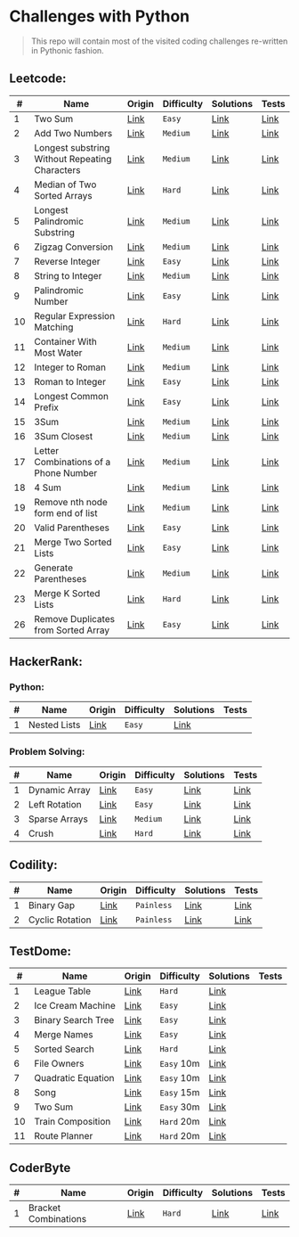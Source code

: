 # Challenges with Python

> This repo will contain most of the visited coding challenges re-written in Pythonic fashion.

## Leetcode:

| #   | Name                                                                                               | Origin                                                                                            | Difficulty | Solutions                                                                | Tests                                                                                   |
|-----|----------------------------------------------------------------------------------------------------|---------------------------------------------------------------------------------------------------|------------|--------------------------------------------------------------------------|-----------------------------------------------------------------------------------------|
| 1   | Two Sum                                                                                            | [Link](https://leetcode.com/problems/regular-expression-matching/)                                | `Easy`     | [Link](leetcode/n0001_two_sum.py)                                        | [Link](tests/test_leetcode/test_0001_two_sum.py)                                        |
| 2   | Add Two Numbers                                                                                    | [Link](https://leetcode.com/problems/add-two-numbers)                                             | `Medium`   | [Link](leetcode/n0002_add_two_numbers.py)                                | [Link](tests/test_leetcode/test_0002_add_two_numbers.py)                                |
| 3   | Longest substring Without Repeating Characters                                                     | [Link](https://leetcode.com/problems/longest-substring-without-repeating-characters)              | `Medium`   | [Link](leetcode/n0003_longest_substring_without_repeating_characters.py) | [Link](tests/test_leetcode/test_0003_longest_substring_without_repeating_characters.py) |
| 4   | Median of Two Sorted Arrays                                                                        | [Link](https://leetcode.com/problems/median-of-two-sorted-arrays)                                 | `Hard`     | [Link](leetcode/n0004_median_of_two_sorted_arrays.py)                    | [Link](tests/test_leetcode/test_0004_median_of_two_sorted_arrays.py)                    |
| 5   | Longest Palindromic Substring                                                                      | [Link](https://leetcode.com/problems/longest-palindromic-substring)                               | `Medium`   | [Link](leetcode/n0005_longest_palindromic_substring.py)                  | [Link](tests/test_leetcode/test_0005_longest_palindromic_substring.py)                  |
| 6   | Zigzag Conversion                                                                                  | [Link](https://leetcode.com/problems/zigzag-conversion)                                           | `Medium`   | [Link](leetcode/n0006_zigzag_conversion.py)                              | [Link](tests/test_leetcode/test_0006_zigzag_conversion.py)                              |
| 7   | Reverse Integer                                                                                    | [Link](https://leetcode.com/problems/reverse-integer)                                             | `Easy`     | [Link](leetcode/n0007_reverse_integer.py)                                | [Link](tests/test_leetcode/test_0007_reverse_integer.py)                                |
| 8   | String to Integer                                                                                  | [Link](https://leetcode.com/problems/string-to-integer-atoi)                                      | `Medium`   | [Link](leetcode/n0008_string_to_int_atoi.py)                             | [Link](tests/test_leetcode/test_0008_string_to_int_atoi.py)                             |
| 9   | Palindromic Number                                                                                 | [Link](https://leetcode.com/problems/palindrome-number)                                           | `Easy`     | [Link](leetcode/n0009_palindrome_number.py)                              | [Link](tests/test_leetcode/test_0009_palindrome_number.py)                              |
| 10  | Regular Expression Matching                                                                        | [Link](https://leetcode.com/problems/regular-expression-matching)                                 | `Hard`     | [Link](leetcode/n0010_regular_expression_matching.py)                    | [Link](tests/test_leetcode/test_0010_regular_expression_matching.py)                    |
| 11  | Container With Most Water                                                                          | [Link](https://leetcode.com/problems/container-with-most-water)                                   | `Medium`   | [Link](leetcode/n0011_container_with_most_water.py)                      | [Link](tests/test_leetcode/test_0011_container_with_most_water.py)                      |
| 12  | Integer to Roman                                                                                   | [Link](https://leetcode.com/problems/integer-to-roman)                                            | `Medium`   | [Link](leetcode/n0012_integer_to_roman.py)                               | [Link](tests/test_leetcode/test_0012_integer_to_roman.py)                               |
| 13  | Roman to Integer                                                                                   | [Link](https://leetcode.com/problems/roman-to-integer)                                            | `Easy`     | [Link](leetcode/n0013_roman_to_integer.py)                               | [Link](tests/test_leetcode/test_0013_roman_to_integer.py)                               |
| 14  | Longest Common Prefix                                                                              | [Link](https://leetcode.com/problems/longest-common-prefix)                                       | `Easy`     | [Link](leetcode/n0014_longest_common_prefix.py)                          | [Link](tests/test_leetcode/test_0014_longest_common_prefix.py)                          |
| 15  | 3Sum                                                                                               | [Link](https://leetcode.com/problems/3sum)                                                        | `Medium`   | [Link](leetcode/n0015_3_sum.py)                                          | [Link](tests/test_leetcode/test_0015_3_sum.py)                                          |
| 16  | 3Sum Closest                                                                                       | [Link](https://leetcode.com/problems/3sum-closest)                                                | `Medium`   | [Link](leetcode/n0016_3_sum_closest.py)                                  | [Link](tests/test_leetcode/test_0016_3_sum_closest.py)                                  |
| 17  | Letter Combinations of a Phone Number                                                              | [Link](https://leetcode.com/problems/letter-combinations-of-a-phone-number)                       | `Medium`   | [Link](leetcode/n0017_letter_combinations_of_a_phone_number.py)          | [Link](tests/test_leetcode/test_0017_letter_combinations_of_a_phone_number.py)          |
| 18  | 4 Sum                                                                                              | [Link](https://leetcode.com/problems/4sum)                                                        | `Medium`   | [Link](leetcode/n0018_4_sum.py)                                          | [Link](tests/test_leetcode/test_0018_4_sum.py)                                          |
| 19  | Remove nth node form end of list                                                                   | [Link](https://leetcode.com/problems/remove-nth-node-from-end-of-list)                            | `Medium`   | [Link](leetcode/n0019_remove_nth_node_from_end_of_list.py)               | [Link](tests/test_leetcode/test_0019_remove_nth_node_from_end_of_list.py)               |
| 20  | Valid Parentheses                                                                                  | [Link](https://leetcode.com/problems/valid-parentheses)                                           | `Easy`     | [Link](leetcode/n0020_valid_parentheses.py)                              | [Link](tests/test_leetcode/test_0020_valid_parentheses.py)                              |
| 21  | Merge Two Sorted Lists                                                                             | [Link](https://leetcode.com/problems/merge-two-sorted-lists)                                      | `Easy`     | [Link](leetcode/n0021_merge_two_sorted_lists.py)                         | [Link](tests/test_leetcode/test_0021_merge_two_sorted_lists.py)                         |
| 22  | Generate Parentheses                                                                               | [Link](https://leetcode.com/problems/generate-parentheses)                                        | `Medium`   | [Link](leetcode/n0022_generate_parentheses.py)                           | [Link](tests/test_leetcode/test_n0022_generate_parentheses.py)                          |
| 23  | Merge K Sorted Lists                                                                               | [Link](https://leetcode.com/problems/merge-k-sorted-lists)                                        | `Hard`     | [Link](leetcode/n0023_merge_k_sorted_lists.py)                           | [Link](tests/test_leetcode/test_n0023_merge_k_sorted_lists.py)                          |
| 26  | Remove Duplicates from Sorted Array                                                                | [Link](https://leetcode.com/problems/remove-duplicates-from-sorted-array/)                        | `Easy`     | [Link](leetcode/n0026_remove_duplicates_from_sorted_array.py)            | [Link](tests/test_leetcode/test_n0026_remove_duplicates_from_sorted_array.py)           |

## HackerRank:
### Python:
| #   | Name                                                                                               | Origin                                                                                            | Difficulty | Solutions                                                               | Tests                                                                                    |
|-----|----------------------------------------------------------------------------------------------------|---------------------------------------------------------------------------------------------------|------------|-------------------------------------------------------------------------|------------------------------------------------------------------------------------------|
| 1   | Nested Lists                                                                                       | [Link](https://www.hackerrank.com/challenges/nested-list/problem?isFullScreen=true)               | `Easy`     | [Link](hackerrank/python/n0001_nested_lists.py)                         |                                                                                          |

### Problem Solving:
| #   | Name                                                                                               | Origin                                                                                            | Difficulty | Solutions                                                               | Tests                                                                                    |
|-----|----------------------------------------------------------------------------------------------------|---------------------------------------------------------------------------------------------------|------------|-------------------------------------------------------------------------|------------------------------------------------------------------------------------------|
| 1   | Dynamic Array                                                                                      | [Link](https://www.hackerrank.com/challenges/dynamic-array/problem?isFullScreen=true)             | `Easy`     | [Link](hackerrank/problem_solving/n0001_dynamic_array.py)               | [Link](tests/test_hackerrank/test_problem_solving/test_n0001_dynamic_array.py)           |
| 2   | Left Rotation                                                                                      | [Link](https://www.hackerrank.com/challenges/array-left-rotation/problem?isFullScreen=true)       | `Easy`     | [Link](hackerrank/problem_solving/n0002_left_rotation.py)               | [Link](tests/test_hackerrank/test_problem_solving/test_n0002_left_rotation.py)           |
| 3   | Sparse Arrays                                                                                      | [Link](https://www.hackerrank.com/challenges/sparse-arrays/problem?isFullScreen=true)             | `Medium`   | [Link](hackerrank/problem_solving/n0003_sparse_arrays.py)               | [Link](tests/test_hackerrank/test_problem_solving/test_n0003_sparse_arrays.py)           |
| 4   | Crush                                                                                              | [Link](https://www.hackerrank.com/challenges/crush/problem?isFullScreen=true)                     | `Hard`     | [Link](hackerrank/problem_solving/n0004_crush.py)                       | [Link](tests/test_hackerrank/test_problem_solving/test_n0004_crush.py)                   |

## Codility:

| #   | Name                                                                                               | Origin                                                                                            | Difficulty | Solutions                                                               | Tests                                                                                    |
|-----|----------------------------------------------------------------------------------------------------|---------------------------------------------------------------------------------------------------|------------|-------------------------------------------------------------------------|------------------------------------------------------------------------------------------|
| 1   | Binary Gap                                                                                         | [Link](https://app.codility.com/programmers/lessons/1-iterations/binary_gap/)                     | `Painless` | [Link](codility/n0001_binary_gap.py)                                    | [Link](tests/test_codility/test_n0001_binary_gap.py)                                     |
| 2   | Cyclic Rotation                                                                                    | [Link](https://app.codility.com/programmers/lessons/2-arrays/cyclic_rotation/)                    | `Painless` | [Link](codility/n0002_cyclic_rotation.py)                               | [Link](tests/test_codility/test_n0002_cyclic_rotation.py)                                |

## TestDome:

| #   | Name                                                                                               | Origin                                                                                            | Difficulty | Solutions                                                               | Tests                                                                                    |
|-----|----------------------------------------------------------------------------------------------------|---------------------------------------------------------------------------------------------------|------------|-------------------------------------------------------------------------|------------------------------------------------------------------------------------------|
| 1   | League Table                                                                                       | [Link](https://www.testdome.com/questions/python/league-table/40262?visibility=3&skillId=9)       | `Hard`     | [Link](testdome/problems/n0001_league_table.py)                         |                                                                                          |
| 2   | Ice Cream Machine                                                                                  | [Link](https://www.testdome.com/questions/python/ice-cream-machine/40386?visibility=3&skillId=9)  | `Easy`     | [Link](testdome/problems/n0002_ice_cream_machine.py)                    |                                                                                          |
| 3   | Binary Search Tree                                                                                 | [Link](https://www.testdome.com/questions/python/binary-search-tree/35503?visibility=3&skillId=9) | `Easy`     | [Link](testdome/problems/n0003_binary_search_tree.py)                   |                                                                                          |
| 4   | Merge Names                                                                                        | [Link](https://www.testdome.com/questions/python/merge-names/39819?visibility=3&skillId=9)        | `Easy`     | [Link](testdome/problems/n0004_merge_names.py)                          |                                                                                          |
| 5   | Sorted Search                                                                                      | [Link](https://www.testdome.com/questions/python/sorted-search/40608?visibility=3&skillId=9)      | `Hard`     | [Link](testdome/problems/n0005_sorted_search.py)                        |                                                                                          |
| 6   | File Owners                                                                                        | [Link](https://www.testdome.com/questions/python/file-owners/36510?visibility=3&skillId=9)        | `Easy` 10m | [Link](testdome/problems/n0006_file_owners.py)                          |                                                                                          |
| 7   | Quadratic Equation                                                                                 | [Link](https://www.testdome.com/questions/python/quadratic-equation/56614?visibility=3&skillId=9) | `Easy` 10m | [Link](testdome/problems/n0007_quadratic_equation.py)                   |                                                                                          |
| 8   | Song                                                                                               | [Link](https://www.testdome.com/questions/python/song/48847?visibility=3&skillId=9)               | `Easy` 15m | [Link](testdome/problems/n0008_song.py)                                 |                                                                                          |
| 9   | Two Sum                                                                                            | [Link](https://www.testdome.com/questions/python/two-sum/39820?visibility=3&skillId=9)            | `Easy` 30m | [Link](testdome/problems/n0009_two_sum.py)                              |                                                                                          |
| 10  | Train Composition                                                                                  | [Link](https://www.testdome.com/questions/python/train-composition/60696?visibility=3&skillId=9)  | `Hard` 20m | [Link](testdome/problems/n0010_train_composition.py)                    |                                                                                          |
| 11  | Route Planner                                                                                      | [Link](https://www.testdome.com/questions/python/route-planner/48626?visibility=3&skillId=9)      | `Hard` 20m | [Link](testdome/problems/n0011_route_planner.py)                        |                                                                                          |                                       


## CoderByte
| #   | Name                                                                                               | Origin                                                                                            | Difficulty | Solutions                                                               | Tests                                                                                    |
|-----|----------------------------------------------------------------------------------------------------|---------------------------------------------------------------------------------------------------|------------|-------------------------------------------------------------------------|------------------------------------------------------------------------------------------|
| 1   | Bracket Combinations                                                                               | [Link](https://coderbyte.com/information/Bracket%20Combinations)                                  | `Hard`     | [Link](coderbyte/challenges/n0001_bracket_combinations.py)              | [Link](tests/test_coderbyte/test_challenges/test_bracket_combinations.py)                |